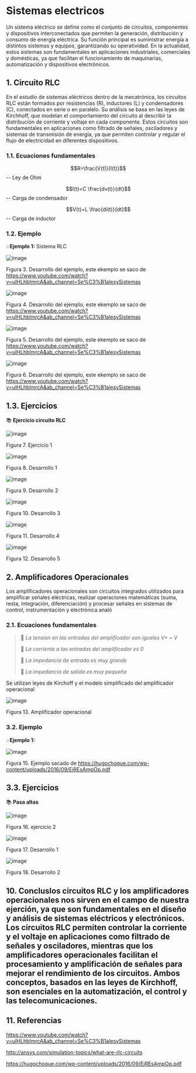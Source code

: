# Sistemas electricos
Un sistema eléctrico se define como el conjunto de circuitos, componentes y dispositivos interconectados que permiten la generación, distribución y consumo de energía eléctrica. Su función principal es suministrar energía a distintos sistemas y equipos, garantizando su operatividad. En la actualidad, estos sistemas son fundamentales en aplicaciones industriales, comerciales y domésticas, ya que facilitan el funcionamiento de maquinarias, automatización y dispositivos electrónicos.

## 1. Circuito RLC
En el estudio de sistemas eléctricos dentro de la mecatrónica, los circuitos RLC están formados por resistencias (R), inductores (L) y condensadores (C), conectados en serie o en paralelo. Su análisis se basa en las leyes de Kirchhoff, que modelan el comportamiento del circuito al describir la distribución de corriente y voltaje en cada componente. Estos circuitos son fundamentales en aplicaciones como filtrado de señales, osciladores y sistemas de transmisión de energía, ya que permiten controlar y regular el flujo de electricidad en diferentes dispositivos.

### 1.1. Ecuaciones fundamentales 

$$R=\frac{V(t)}{I(t)}$$ -- Ley de Ohm

$$I(t)=C \frac{dv(t)}{dt}$$ -- Carga de condensador

$$V(t)=L \frac{di(t)}{dt}$$ -- Carga de inductor

### 1.2. Ejemplo
💡**Ejemplo 1:** Sistema RLC

![image](https://github.com/user-attachments/assets/bf9c1a97-0a67-484d-801c-8a39fb1b41b7)

Figura 3. Desarrollo del ejemplo, este ekemplo se saco de https://www.youtube.com/watch?v=uIHLhblmrcA&ab_channel=Se%C3%B1alesySistemas

![image](https://github.com/user-attachments/assets/3fd76b08-d038-4729-ac8b-72cced57a9ce)

Figura 4. Desarrollo del ejemplo, este ekemplo se saco de https://www.youtube.com/watch?v=uIHLhblmrcA&ab_channel=Se%C3%B1alesySistemas

![image](https://github.com/user-attachments/assets/343cf6af-17ad-4683-ae02-a493bcffabbc)

Figura 5. Desarrollo del ejemplo, este ekemplo se saco de https://www.youtube.com/watch?v=uIHLhblmrcA&ab_channel=Se%C3%B1alesySistemas

![image](https://github.com/user-attachments/assets/da5678a0-8a3c-4078-81ea-722d1dae4a0e)

Figura 6. Desarrollo del ejemplo, este ekemplo se saco de https://www.youtube.com/watch?v=uIHLhblmrcA&ab_channel=Se%C3%B1alesySistemas

## 1.3. Ejercicios
📚 **Ejercicio circuito RLC**

![image](https://github.com/user-attachments/assets/dde89fd5-835e-4b7b-90f6-8a6fd2702d85)

Figura 7. Ejercicio 1

![image](https://github.com/user-attachments/assets/c139361f-7f6d-4e7b-8e82-561a17203488)

Figura 8. Desarrollo 1

![image](https://github.com/user-attachments/assets/e86d946b-98f9-4650-85d6-8203d7d58635)

Figura 9. Desarrollo 2

![image](https://github.com/user-attachments/assets/c1a1790d-239b-4320-b71f-2c8125bac19d)

Figura 10. Desarrollo 3

![image](https://github.com/user-attachments/assets/54bb0181-91aa-4553-b64f-f4c6ba2b2917)

Figura 11. Desarrollo 4

![image](https://github.com/user-attachments/assets/5efa8366-013d-4afa-9489-d042c4c47a39)

Figura 12. Desarrollo 5

## 2. Amplificadores Operacionales
Los amplificadores operacionales son circuitos integrados utilizados para amplificar señales eléctricas, realizar operaciones matemáticas (suma, resta, integración, diferenciación) y procesar señales en sistemas de control, instrumentación y electrónica analó

### 2.1. Ecuaciones fundamentales 

>🔑 *La tension en las entradas del amplificador son iguales V+ = V*
>
>🔑 *La corriente a las entradas del amplificador es 0*
>
>🔑 *La impedancia de entrada es muy grande*
>
>🔑 *La impedancia de salida es muy pequeña*

Se utilizan leyes de Kirchoff y el modelo simplificado del amplificador operacional

![image](https://github.com/user-attachments/assets/a8cba0f3-2039-452f-9cf2-6cc6c09090df)

Figura 13. Amplificador operacional

### 3.2. Ejemplo
💡**Ejemplo 1:** 

![image](https://github.com/user-attachments/assets/16e3577a-744d-47f2-9bab-fc4a7f87ca08)

Figura 15. Ejemplo sacado de https://hugochoque.com/wp-content/uploads/2016/09/EjREsAmpOp.pdf

## 3.3. Ejercicios
📚 **Pasa altas**

![image](https://github.com/user-attachments/assets/97c68261-8749-4f58-8b8e-f6bc6d869fd3)

Figura 16. ejercicio 2

![image](https://github.com/user-attachments/assets/82352904-5edd-4372-87cf-5b98a7aca3da)

Figura 17. Desarrollo 1

![image](https://github.com/user-attachments/assets/304e6f6f-f09c-4592-b86a-df640536c497)

Figura 18. Desarrollo 2

## 10. Concluslos circuitos RLC y los amplificadores operacionales nos sirven en el campo de nuestra ejerción, ya que son fundamentales en el diseño y análisis de sistemas eléctricos y electrónicos. Los circuitos RLC permiten controlar la corriente y el voltaje en aplicaciones como filtrado de señales y osciladores, mientras que los amplificadores operacionales facilitan el procesamiento y amplificación de señales para mejorar el rendimiento de los circuitos. Ambos conceptos, basados en las leyes de Kirchhoff, son esenciales en la automatización, el control y las telecomunicaciones.

## 11. Referencias
https://www.youtube.com/watch?v=uIHLhblmrcA&ab_channel=Se%C3%B1alesySistemas

http://ansys.com/simulation-topics/what-are-rlc-circuits

https://hugochoque.com/wp-content/uploads/2016/09/EjREsAmpOp.pdf

